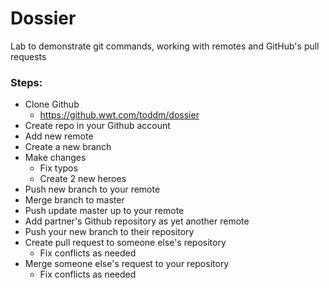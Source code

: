 # Dossier

Lab to demonstrate git commands, working with remotes and GitHub's pull requests

### Steps:

* Clone Github
  * https://github.wwt.com/toddm/dossier
* Create repo in your Github account
* Add new remote
* Create a new branch
* Make changes
  * Fix typos
  * Create 2 new heroes
* Push new branch to your remote
* Merge branch to master
* Push update master up to your remote
* Add partner's Github repository as yet another remote
* Push your new branch to their repository
* Create pull request to someone else's repository
  * Fix conflicts as needed
* Merge someone else's request to your repository
  * Fix conflicts as needed
